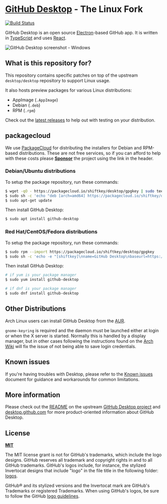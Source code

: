 # [GitHub Desktop](https://desktop.github.com) - The Linux Fork

[![Build Status](https://brendanforster.visualstudio.com/desktop-linux/_apis/build/status/Azure%20Pipelines%20Build?branchName=linux)](https://brendanforster.visualstudio.com/desktop-linux/_build/latest?definitionId=10&branchName=linux)

GitHub Desktop is an open source [Electron](https://www.electronjs.org/)-based
GitHub app. It is written in [TypeScript](http://www.typescriptlang.org) and
uses [React](https://reactjs.org/).

![GitHub Desktop screenshot - Windows](https://cloud.githubusercontent.com/assets/359239/26094502/a1f56d02-3a5d-11e7-8799-23c7ba5e5106.png)

## What is this repository for?

This repository contains specific patches on top of the upstream
`desktop/desktop` repository to support Linux usage.

It also hosts preview packages for various Linux distributions:

 - AppImage (`.AppImage`)
 - Debian (`.deb`)
 - RPM (`.rpm`)

Check out the [latest releases](https://github.com/shiftkey/desktop/releases) to
help out with testing on your distribution.

## packagecloud

We use [PackageCloud](https://packagecloud.io/) for distributing
the installers for Debian and RPM-based distributions. These are not free services,
so if you can afford to help with these costs please [**Sponsor**](https://github.com/sponsors/shiftkey)
the project using the link in the header.

### Debian/Ubuntu distributions

To setup the package repository, run these commands:

```sh
$ wget -qO - https://packagecloud.io/shiftkey/desktop/gpgkey | sudo tee /etc/apt/trusted.gpg.d/shiftkey-desktop.asc > /dev/null
$ sudo sh -c 'echo "deb [arch=amd64] https://packagecloud.io/shiftkey/desktop/any/ any main" > /etc/apt/sources.list.d/packagecloud-shiftky-desktop.list'
$ sudo apt-get update
```

Then install GitHub Desktop:

```sh
$ sudo apt install github-desktop
```

### Red Hat/CentOS/Fedora distributions

To setup the package repository, run these commands:

```sh
$ sudo rpm --import https://packagecloud.io/shiftkey/desktop/gpgkey
$ sudo sh -c 'echo -e "[shiftkey]\nname=GitHub Desktop\nbaseurl=https://packagecloud.io/shiftkey/desktop/el/7/\$basearch\nenabled=1\ngpgcheck=0\nrepo_gpgcheck=1\ngpgkey=https://packagecloud.io/shiftkey/desktop/gpgkey" > /etc/yum.repos.d/shiftkey-desktop.repo'
```

Then install GitHub Desktop:

```sh
# if yum is your package manager
$ sudo yum install github-desktop

# if dnf is your package manager
$ sudo dnf install github-desktop
```

## Other Distributions

Arch Linux users can install GitHub Desktop from the
[AUR](https://aur.archlinux.org/packages/github-desktop-bin/).

`gnome-keyring` is required and the daemon must be launched either at login or when the X server is started. Normally this is handled by a display manager, but in other cases following the instructions found on the [Arch Wiki](https://wiki.archlinux.org/index.php/GNOME/Keyring#Using_the_keyring_outside_GNOME) will fix the issue of not being able to save login credentials.

## Known issues

If you're having troubles with Desktop, please refer to the [Known issues](docs/known-issues.md#linux)
document for guidance and workarounds for common limitations.

## More information

Please check out the [README](https://github.com/desktop/desktop#github-desktop)
on the upstream [GitHub Desktop project](https://github.com/desktop/desktop) and
[desktop.github.com](https://desktop.github.com) for more product-oriented
information about GitHub Desktop.

## License

**[MIT](LICENSE)**

The MIT license grant is not for GitHub's trademarks, which include the logo
designs. GitHub reserves all trademark and copyright rights in and to all
GitHub trademarks. GitHub's logos include, for instance, the stylized
Invertocat designs that include "logo" in the file title in the following
folder: [logos](app/static/logos).

GitHub® and its stylized versions and the Invertocat mark are GitHub's
Trademarks or registered Trademarks. When using GitHub's logos, be sure to
follow the GitHub [logo guidelines](https://github.com/logos).
